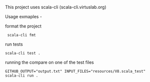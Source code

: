 This project uses scala-cli (scala-cli.virtuslab.org)

Usage exmaples -

format the project

```
 scala-cli fmt
```

run tests
```
scala-cli test .
```

running the compare on one of the test files 

```
GITHUB_OUTPUT="output.txt" INPUT_FILES="resources/V8.scala_test"  scala-cli run .
```
